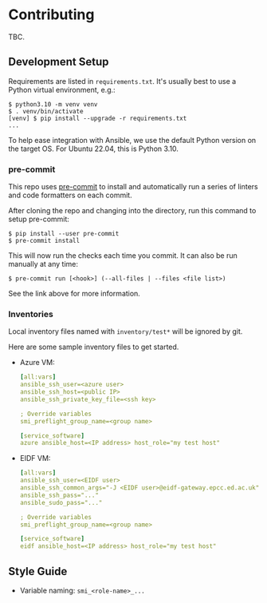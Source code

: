 # Contributing

TBC.

## Development Setup

Requirements are listed in `requirements.txt`. It's usually best to use a Python
virtual environment, e.g.:

```console
$ python3.10 -m venv venv
$ . venv/bin/activate
[venv] $ pip install --upgrade -r requirements.txt
...
```

To help ease integration with Ansible, we use the default Python version on the
target OS. For Ubuntu 22.04, this is Python 3.10.

### pre-commit

This repo uses [pre-commit](https://pre-commit.com) to install and automatically
run a series of linters and code formatters on each commit.

After cloning the repo and changing into the directory, run this command to
setup pre-commit:

```console
$ pip install --user pre-commit
$ pre-commit install
```

This will now run the checks each time you commit. It can also be run manually
at any time:

```console
$ pre-commit run [<hook>] (--all-files | --files <file list>)
```

See the link above for more information.

### Inventories

Local inventory files named with `inventory/test*` will be ignored by git.

Here are some sample inventory files to get started.

-   Azure VM:

    ```yaml
    [all:vars]
    ansible_ssh_user=<azure user>
    ansible_ssh_host=<public IP>
    ansible_ssh_private_key_file=<ssh key>

    ; Override variables
    smi_preflight_group_name=<group name>

    [service_software]
    azure ansible_host=<IP address> host_role="my test host"
    ```

-   EIDF VM:

    ```yaml
    [all:vars]
    ansible_ssh_user=<EIDF user>
    ansible_ssh_common_args="-J <EIDF user>@eidf-gateway.epcc.ed.ac.uk"
    ansible_ssh_pass="..."
    ansible_sudo_pass="..."

    ; Override variables
    smi_preflight_group_name=<group name>

    [service_software]
    eidf ansible_host=<IP address> host_role="my test host"
    ```

## Style Guide

-   Variable naming: `smi_<role-name>_...`
